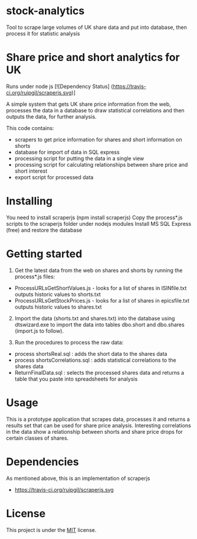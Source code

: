 # stock-analytics
Tool to scrape large volumes of UK share data and put into database, then process it for statistic analysis

# Share price and short analytics for UK
Runs under node js
[![Dependency Status] (https://travis-ci.org/ruipgil/scraperjs.svg)]

A simple system that gets UK share price information from the web, processes the data in a database to draw statistical correlations and then outputs the data, for further analysis.

This code contains:
+ scrapers to get price information for shares and short information on shorts
+ database for import of data in SQL express
+ processing script for putting the data in a single view
+ processing script for calculating relationships between share price and short interest
+ export script for processed data

# Installing

You need to install scraperjs (npm install scraperjs)
Copy the process*.js scripts to the scraperjs folder under nodejs modules
Install MS SQL Express (free) and restore the database

# Getting started

1) Get the latest data from the web on shares and shorts by running the process*.js files: 
- ProcessURLsGetShortValues.js - looks for a list of shares in ISINfile.txt outputs historic values to shorts.txt
- ProcessURLsGetStockPrices.js - looks for a list of shares in epicsfile.txt outputs historic values to shares.txt

2) Import the data (shorts.txt and shares.txt) into the database using dtswizard.exe to import the data into tables dbo.short and dbo.shares (import.js to follow).

3) Run the procedures to process the raw data:
  - process shortsReal.sql : adds the short data to the shares data
  - process shortsCorrelations.sql : adds statistical correlations to the shares data
  - ReturnFinalData.sql : selects the processed shares data and returns a table that you paste into spreadsheets for analysis

# Usage

This is a prototype application that scrapes data, processes it and returns a results set that can be used for share price analysis. Interesting correlations in the data show a relationship between shorts and share price drops for certain classes of shares.


# Dependencies

As mentioned above, this is an implementation of scraperjs 
+ https://travis-ci.org/ruipgil/scraperjs.svg

# License

This project is under the [MIT](./LICENCE) license. 

